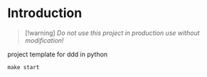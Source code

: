 # Introduction

> [!warning] _Do not use this project in production use without modification!_

project template for ddd in python

```
make start
```
